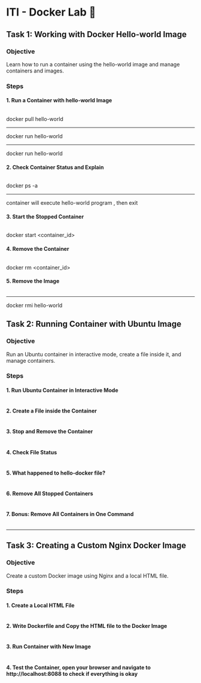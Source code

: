# ITI - Docker Lab 🐋

## Task 1: Working with Docker Hello-world Image
### Objective
Learn how to run a container using the hello-world image and manage containers and images.


### Steps
#### 1. Run a Container with hello-world Image
```bash
```

docker pull hello-world
**************************
docker run hello-world

**********************
docker run hello-world

#### 2. Check Container Status and Explain
```bash
```
docker ps -a
**********************************
container will execute  hello-world program , then exit

#### 3. Start the Stopped Container
```bash
```
docker start <container_id>

#### 4. Remove the Container
```bash
```
docker rm <container_id>


#### 5. Remove the Image
```bash
```
---
docker rmi hello-world



## Task 2: Running Container with Ubuntu Image
### Objective
Run an Ubuntu container in interactive mode, create a file inside it, and manage containers.

### Steps
#### 1. Run Ubuntu Container in Interactive Mode
```bash
```
#### 2. Create a File inside the Container
```bash
```
#### 3. Stop and Remove the Container
```bash
```
#### 4. Check File Status
```bash
```
#### 5. What happened to hello-docker file?
```bash
```
#### 6. Remove All Stopped Containers
```bash
```
#### 7. Bonus: Remove All Containers in One Command
```bash
```

---
## Task 3: Creating a Custom Nginx Docker Image
### Objective
Create a custom Docker image using Nginx and a local HTML file.

### Steps
#### 1. Create a Local HTML File
```bash
```
#### 2. Write Dockerfile and Copy the HTML file to the Docker Image
```bash
```
#### 3. Run Container with New Image
```bash
```

#### 4. Test the Container, open your browser and navigate to http://localhost:8088 to check if everything is okay
```bash
```

